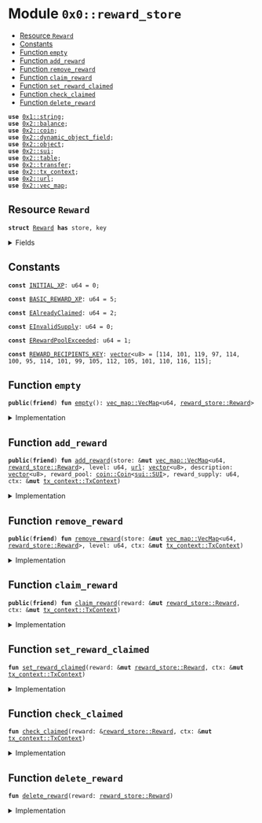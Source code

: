 
<a name="0x0_reward_store"></a>

# Module `0x0::reward_store`



-  [Resource `Reward`](#0x0_reward_store_Reward)
-  [Constants](#@Constants_0)
-  [Function `empty`](#0x0_reward_store_empty)
-  [Function `add_reward`](#0x0_reward_store_add_reward)
-  [Function `remove_reward`](#0x0_reward_store_remove_reward)
-  [Function `claim_reward`](#0x0_reward_store_claim_reward)
-  [Function `set_reward_claimed`](#0x0_reward_store_set_reward_claimed)
-  [Function `check_claimed`](#0x0_reward_store_check_claimed)
-  [Function `delete_reward`](#0x0_reward_store_delete_reward)


<pre><code><b>use</b> <a href="">0x1::string</a>;
<b>use</b> <a href="">0x2::balance</a>;
<b>use</b> <a href="">0x2::coin</a>;
<b>use</b> <a href="">0x2::dynamic_object_field</a>;
<b>use</b> <a href="">0x2::object</a>;
<b>use</b> <a href="">0x2::sui</a>;
<b>use</b> <a href="">0x2::table</a>;
<b>use</b> <a href="">0x2::transfer</a>;
<b>use</b> <a href="">0x2::tx_context</a>;
<b>use</b> <a href="">0x2::url</a>;
<b>use</b> <a href="">0x2::vec_map</a>;
</code></pre>



<a name="0x0_reward_store_Reward"></a>

## Resource `Reward`



<pre><code><b>struct</b> <a href="reward_store.md#0x0_reward_store_Reward">Reward</a> <b>has</b> store, key
</code></pre>



<details>
<summary>Fields</summary>


<dl>
<dt>
<code>id: <a href="_UID">object::UID</a></code>
</dt>
<dd>

</dd>
<dt>
<code>level: u64</code>
</dt>
<dd>

</dd>
<dt>
<code><a href="">url</a>: <a href="_Url">url::Url</a></code>
</dt>
<dd>

</dd>
<dt>
<code>description: <a href="_String">string::String</a></code>
</dt>
<dd>

</dd>
<dt>
<code>reward_pool: <a href="_Balance">balance::Balance</a>&lt;<a href="_SUI">sui::SUI</a>&gt;</code>
</dt>
<dd>

</dd>
<dt>
<code>reward_supply: u64</code>
</dt>
<dd>

</dd>
<dt>
<code>reward_per_user: u64</code>
</dt>
<dd>

</dd>
</dl>


</details>

<a name="@Constants_0"></a>

## Constants


<a name="0x0_reward_store_INITIAL_XP"></a>



<pre><code><b>const</b> <a href="reward_store.md#0x0_reward_store_INITIAL_XP">INITIAL_XP</a>: u64 = 0;
</code></pre>



<a name="0x0_reward_store_BASIC_REWARD_XP"></a>



<pre><code><b>const</b> <a href="reward_store.md#0x0_reward_store_BASIC_REWARD_XP">BASIC_REWARD_XP</a>: u64 = 5;
</code></pre>



<a name="0x0_reward_store_EAlreadyClaimed"></a>



<pre><code><b>const</b> <a href="reward_store.md#0x0_reward_store_EAlreadyClaimed">EAlreadyClaimed</a>: u64 = 2;
</code></pre>



<a name="0x0_reward_store_EInvalidSupply"></a>



<pre><code><b>const</b> <a href="reward_store.md#0x0_reward_store_EInvalidSupply">EInvalidSupply</a>: u64 = 0;
</code></pre>



<a name="0x0_reward_store_ERewardPoolExceeded"></a>



<pre><code><b>const</b> <a href="reward_store.md#0x0_reward_store_ERewardPoolExceeded">ERewardPoolExceeded</a>: u64 = 1;
</code></pre>



<a name="0x0_reward_store_REWARD_RECIPIENTS_KEY"></a>



<pre><code><b>const</b> <a href="reward_store.md#0x0_reward_store_REWARD_RECIPIENTS_KEY">REWARD_RECIPIENTS_KEY</a>: <a href="">vector</a>&lt;u8&gt; = [114, 101, 119, 97, 114, 100, 95, 114, 101, 99, 105, 112, 105, 101, 110, 116, 115];
</code></pre>



<a name="0x0_reward_store_empty"></a>

## Function `empty`



<pre><code><b>public</b>(<b>friend</b>) <b>fun</b> <a href="reward_store.md#0x0_reward_store_empty">empty</a>(): <a href="_VecMap">vec_map::VecMap</a>&lt;u64, <a href="reward_store.md#0x0_reward_store_Reward">reward_store::Reward</a>&gt;
</code></pre>



<details>
<summary>Implementation</summary>


<pre><code><b>public</b>(<b>friend</b>) <b>fun</b> <a href="reward_store.md#0x0_reward_store_empty">empty</a>(): VecMap&lt;u64, <a href="reward_store.md#0x0_reward_store_Reward">Reward</a>&gt; {
    <a href="_empty">vec_map::empty</a>&lt;u64, <a href="reward_store.md#0x0_reward_store_Reward">Reward</a>&gt;()
}
</code></pre>



</details>

<a name="0x0_reward_store_add_reward"></a>

## Function `add_reward`



<pre><code><b>public</b>(<b>friend</b>) <b>fun</b> <a href="reward_store.md#0x0_reward_store_add_reward">add_reward</a>(store: &<b>mut</b> <a href="_VecMap">vec_map::VecMap</a>&lt;u64, <a href="reward_store.md#0x0_reward_store_Reward">reward_store::Reward</a>&gt;, level: u64, <a href="">url</a>: <a href="">vector</a>&lt;u8&gt;, description: <a href="">vector</a>&lt;u8&gt;, reward_pool: <a href="_Coin">coin::Coin</a>&lt;<a href="_SUI">sui::SUI</a>&gt;, reward_supply: u64, ctx: &<b>mut</b> <a href="_TxContext">tx_context::TxContext</a>)
</code></pre>



<details>
<summary>Implementation</summary>


<pre><code><b>public</b>(<b>friend</b>) <b>fun</b> <a href="reward_store.md#0x0_reward_store_add_reward">add_reward</a>(
    store: &<b>mut</b> VecMap&lt;u64, <a href="reward_store.md#0x0_reward_store_Reward">Reward</a>&gt;,
    level: u64,
    <a href="">url</a>: <a href="">vector</a>&lt;u8&gt;,
    description: <a href="">vector</a>&lt;u8&gt;,
    reward_pool: Coin&lt;SUI&gt;,
    reward_supply: u64,
    ctx: &<b>mut</b> TxContext
) {
    <b>let</b> <a href="">balance</a> = <a href="_into_balance">coin::into_balance</a>(reward_pool);
    <b>let</b> balance_val = <a href="_value">balance::value</a>(&<a href="">balance</a>);
    <b>assert</b>!(balance_val % reward_supply == 0, <a href="reward_store.md#0x0_reward_store_EInvalidSupply">EInvalidSupply</a>);

    <b>let</b> reward_info = <a href="reward_store.md#0x0_reward_store_Reward">Reward</a> {
        id: <a href="_new">object::new</a>(ctx),
        level,
        <a href="">url</a>: <a href="_new_unsafe_from_bytes">url::new_unsafe_from_bytes</a>(<a href="">url</a>),
        description: <a href="_utf8">string::utf8</a>(description),
        reward_pool: <a href="">balance</a>,
        reward_supply,
        reward_per_user: balance_val / reward_supply,
    };

    dof::add(&<b>mut</b> reward_info.id, <a href="reward_store.md#0x0_reward_store_REWARD_RECIPIENTS_KEY">REWARD_RECIPIENTS_KEY</a>, <a href="_new">table::new</a>&lt;<b>address</b>, bool&gt;(ctx));
    <a href="_insert">vec_map::insert</a>(store, level, reward_info);
}
</code></pre>



</details>

<a name="0x0_reward_store_remove_reward"></a>

## Function `remove_reward`



<pre><code><b>public</b>(<b>friend</b>) <b>fun</b> <a href="reward_store.md#0x0_reward_store_remove_reward">remove_reward</a>(store: &<b>mut</b> <a href="_VecMap">vec_map::VecMap</a>&lt;u64, <a href="reward_store.md#0x0_reward_store_Reward">reward_store::Reward</a>&gt;, level: u64, ctx: &<b>mut</b> <a href="_TxContext">tx_context::TxContext</a>)
</code></pre>



<details>
<summary>Implementation</summary>


<pre><code><b>public</b>(<b>friend</b>) <b>fun</b> <a href="reward_store.md#0x0_reward_store_remove_reward">remove_reward</a>(store: &<b>mut</b> VecMap&lt;u64, <a href="reward_store.md#0x0_reward_store_Reward">Reward</a>&gt;, level: u64, ctx: &<b>mut</b> TxContext) {
    <b>let</b> (_, reward) =  <a href="_remove">vec_map::remove</a>(store, &level);

    <b>let</b> sui_amt = <a href="_value">balance::value</a>(&reward.reward_pool);
    <a href="_transfer">transfer::transfer</a>(
        <a href="_take">coin::take</a>(&<b>mut</b> reward.reward_pool, sui_amt, ctx),
        <a href="_sender">tx_context::sender</a>(ctx)
    );

    <a href="reward_store.md#0x0_reward_store_delete_reward">delete_reward</a>(reward);
}
</code></pre>



</details>

<a name="0x0_reward_store_claim_reward"></a>

## Function `claim_reward`



<pre><code><b>public</b>(<b>friend</b>) <b>fun</b> <a href="reward_store.md#0x0_reward_store_claim_reward">claim_reward</a>(reward: &<b>mut</b> <a href="reward_store.md#0x0_reward_store_Reward">reward_store::Reward</a>, ctx: &<b>mut</b> <a href="_TxContext">tx_context::TxContext</a>)
</code></pre>



<details>
<summary>Implementation</summary>


<pre><code><b>public</b>(<b>friend</b>) <b>fun</b> <a href="reward_store.md#0x0_reward_store_claim_reward">claim_reward</a>(
    reward: &<b>mut</b> <a href="reward_store.md#0x0_reward_store_Reward">Reward</a>,
    ctx: &<b>mut</b> TxContext
) {
    <a href="reward_store.md#0x0_reward_store_check_claimed">check_claimed</a>(reward, ctx);

    <b>let</b> pool_amt = <a href="_value">balance::value</a>(&reward.reward_pool);
    <b>assert</b>!(pool_amt &gt;= reward.reward_per_user, <a href="reward_store.md#0x0_reward_store_ERewardPoolExceeded">ERewardPoolExceeded</a>);

    <a href="reward_store.md#0x0_reward_store_set_reward_claimed">set_reward_claimed</a>(reward, ctx);

    <a href="_transfer">transfer::transfer</a>(
        <a href="_take">coin::take</a>(&<b>mut</b> reward.reward_pool, reward.reward_per_user, ctx),
        <a href="_sender">tx_context::sender</a>(ctx)
    );
}
</code></pre>



</details>

<a name="0x0_reward_store_set_reward_claimed"></a>

## Function `set_reward_claimed`



<pre><code><b>fun</b> <a href="reward_store.md#0x0_reward_store_set_reward_claimed">set_reward_claimed</a>(reward: &<b>mut</b> <a href="reward_store.md#0x0_reward_store_Reward">reward_store::Reward</a>, ctx: &<b>mut</b> <a href="_TxContext">tx_context::TxContext</a>)
</code></pre>



<details>
<summary>Implementation</summary>


<pre><code><b>fun</b> <a href="reward_store.md#0x0_reward_store_set_reward_claimed">set_reward_claimed</a>(reward: &<b>mut</b> <a href="reward_store.md#0x0_reward_store_Reward">Reward</a>, ctx: &<b>mut</b> TxContext) {
    <a href="_add">table::add</a>&lt;<b>address</b>, bool&gt;(
        dof::borrow_mut(&<b>mut</b> reward.id, <a href="reward_store.md#0x0_reward_store_REWARD_RECIPIENTS_KEY">REWARD_RECIPIENTS_KEY</a>),
        <a href="_sender">tx_context::sender</a>(ctx),
        <b>true</b>
    );
}
</code></pre>



</details>

<a name="0x0_reward_store_check_claimed"></a>

## Function `check_claimed`



<pre><code><b>fun</b> <a href="reward_store.md#0x0_reward_store_check_claimed">check_claimed</a>(reward: &<a href="reward_store.md#0x0_reward_store_Reward">reward_store::Reward</a>, ctx: &<b>mut</b> <a href="_TxContext">tx_context::TxContext</a>)
</code></pre>



<details>
<summary>Implementation</summary>


<pre><code><b>fun</b> <a href="reward_store.md#0x0_reward_store_check_claimed">check_claimed</a>(reward: &<a href="reward_store.md#0x0_reward_store_Reward">Reward</a>, ctx: &<b>mut</b> TxContext) {
    <b>assert</b>!(
        !<a href="_contains">table::contains</a>&lt;<b>address</b>, bool&gt;(
            dof::borrow(&reward.id, <a href="reward_store.md#0x0_reward_store_REWARD_RECIPIENTS_KEY">REWARD_RECIPIENTS_KEY</a>),
            <a href="_sender">tx_context::sender</a>(ctx)
        ),
        <a href="reward_store.md#0x0_reward_store_EAlreadyClaimed">EAlreadyClaimed</a>
    );
}
</code></pre>



</details>

<a name="0x0_reward_store_delete_reward"></a>

## Function `delete_reward`



<pre><code><b>fun</b> <a href="reward_store.md#0x0_reward_store_delete_reward">delete_reward</a>(reward: <a href="reward_store.md#0x0_reward_store_Reward">reward_store::Reward</a>)
</code></pre>



<details>
<summary>Implementation</summary>


<pre><code><b>fun</b> <a href="reward_store.md#0x0_reward_store_delete_reward">delete_reward</a>(reward: <a href="reward_store.md#0x0_reward_store_Reward">Reward</a>) {
    <b>let</b> <a href="reward_store.md#0x0_reward_store_Reward">Reward</a> {
        id,
        description:_,
        level:_,
        <a href="">url</a>:_,
        reward_pool,
        reward_supply:_,
        reward_per_user:_,
    } = reward;
    <a href="_destroy_zero">balance::destroy_zero</a>(reward_pool);
    <a href="_delete">object::delete</a>(id);
}
</code></pre>



</details>
